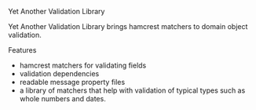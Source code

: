 Yet Another Validation Library

Yet Another Validation Library brings hamcrest matchers to domain object validation.

Features
*  hamcrest matchers for validating fields
*  validation dependencies
*  readable message property files
*  a library of matchers that help with validation of typical types such as whole numbers and dates.
